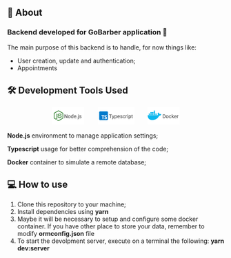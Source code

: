 ## 💬 About

### Backend developed for GoBarber application :barber:

The main purpose of this backend is to handle, for now things like:<br>

<ul>
<li>User creation, update and authentication;</li>
<li>Appointments</li>
</ul>

## :hammer_and_wrench: Development Tools Used
<p align="center" vertical-align="center">
  <img src="./readme_assets/NODEjs.png" title="Node.js"/>
  &nbsp;&nbsp;&nbsp;&nbsp;&nbsp;&nbsp;
  <img src="./readme_assets/TYPESCRIPT.png" title="Typescript"/>
  &nbsp;&nbsp;&nbsp;&nbsp;&nbsp;&nbsp;
  <img src="./readme_assets/DOCKER.png" title="Docker"/>
</p>
<p><b>Node.js</b> environment to manage application settings;</p>
<p><b>Typescript</b> usage for better comprehension of the code;</p>
<p><b>Docker</b> container to simulate a remote database;</p>

## :computer: How to use

<ol>
<li>Clone this repository to your machine;</li>
<li>Install dependencies using <b>yarn</b>
</li>
<li>Maybe it will be necessary to setup and configure some docker container. If you have other place to store your data, remember to modify <b>ormconfig.json</b> file</li>
<li>To start the devolpment server, execute on a terminal the following:
<b>yarn dev:server</b>
</li>
</ol>

